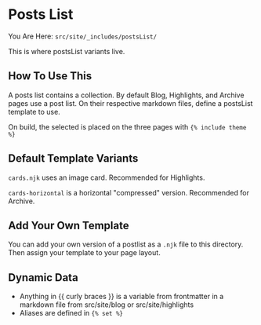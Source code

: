 # Posts List

You Are Here: `src/site/_includes/postsList/`

This is where postsList variants live.

## How To Use This

A posts list contains a collection. By default Blog, Highlights, and Archive pages use a post list. On their respective markdown files, define a postsList template to use.

On build, the selected is placed on the three pages with `{% include theme %}`

## Default Template Variants

`cards.njk` uses an image card. Recommended for Highlights.

`cards-horizontal` is a horizontal "compressed" version. Recommended for Archive.

## Add Your Own Template

You can add your own version of a postlist as a `.njk` file to this directory. Then assign your template to your page layout.

## Dynamic Data

- Anything in {{ curly braces }} is a variable from frontmatter in a markdown file from src/site/blog or src/site/highlights
- Aliases are defined in `{% set %}`
